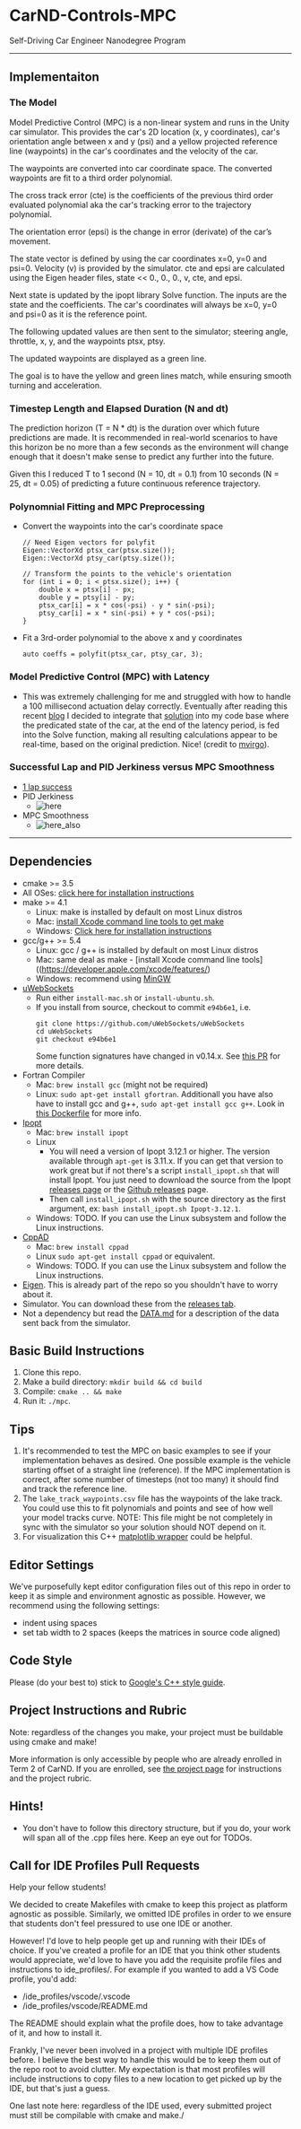 # CarND-Controls-MPC
Self-Driving Car Engineer Nanodegree Program

---
## Implementaiton


### The Model
Model Predictive Control (MPC) is a non-linear system and runs in the 
Unity car simulator. This provides the car's 2D location (x, y coordinates), 
car's orientation angle between x and y (psi) and 
a yellow projected reference line (waypoints) in the car's coordinates and 
the velocity of the car.

The waypoints are converted into car coordinate space. The converted waypoints are 
fit to a third order polynomial. 

The cross track error (cte) is the coefficients of the previous third order 
evaluated polynomial aka the car's tracking error to the trajectory polynomial.

The orientation error (epsi) is the change in error (derivate) of the car’s movement.

The state vector is defined by using the car coordinates x=0, y=0 and psi=0. 
Velocity (v) is provided by the simulator. cte and epsi are calculated using the 
Eigen header files, state << 0., 0., 0., v, cte, and epsi.

Next state is updated by the ipopt library Solve function. 
The inputs are the state and the coefficients. The car's coordinates will always be 
x=0, y=0 and psi=0 as it is the reference point. 

The following updated values are then sent to the simulator; 
steering angle, throttle, x, y, and the waypoints ptsx, ptsy. 

The updated waypoints are displayed as a green line. 

The goal is to have the yellow and green lines match, while ensuring smooth turning and acceleration.

### Timestep Length and Elapsed Duration (N and dt)
The prediction horizon (T = N * dt) is the duration over which future predictions 
are made.
It is recommended in real-world scenarios to have this horizon be no more than 
a few seconds as the environment will change enough that it doesn't make sense 
to predict any further into the future.

Given this I reduced T to 1 second (N = 10, dt = 0.1) from 
10 seconds (N = 25, dt = 0.05) of predicting a future continuous reference trajectory.


### Polynomnial Fitting and MPC Preprocessing

* Convert the waypoints into the car's coordinate space
    ```
    // Need Eigen vectors for polyfit
    Eigen::VectorXd ptsx_car(ptsx.size());
    Eigen::VectorXd ptsy_car(ptsy.size());
    
    // Transform the points to the vehicle's orientation
    for (int i = 0; i < ptsx.size(); i++) {
        double x = ptsx[i] - px;
        double y = ptsy[i] - py;
        ptsx_car[i] = x * cos(-psi) - y * sin(-psi);
        ptsy_car[i] = x * sin(-psi) + y * cos(-psi);
    }
    ```
* Fit a 3rd-order polynomial to the above x and y coordinates
    ```
    auto coeffs = polyfit(ptsx_car, ptsy_car, 3);
    ```

### Model Predictive Control (MPC) with Latency
* This was extremely challenging for me and struggled with how to 
handle a 100 millisecond actuation delay correctly. Eventually after 
reading this recent [blog](https://medium.com/towards-data-science/dude-wheres-my-car-looking-back-at-udacity-sdcnd-term-2-e518fede30a1)
I decided to integrate that [solution](https://github.com/mvirgo/MPC-Project/blob/master/src/main.cpp) into my code base 
where the predicated state of the car, at the end of the latency 
period, is fed into the Solve function, making all resulting calculations
 appear to be real-time, based on the original prediction. Nice!
(credit to [mvirgo](https://github.com/mvirgo)).

### Successful Lap and PID Jerkiness versus MPC Smoothness
* [1 lap success](https://www.youtube.com/watch?v=TGU2ytNAFns)
* PID Jerkiness
    * ![here](./pid_controller_5_sec.gif)
* MPC Smoothness
    * ![here_also](./mpc_faster_5_sec.gif)
---

## Dependencies

* cmake >= 3.5
 * All OSes: [click here for installation instructions](https://cmake.org/install/)
* make >= 4.1
  * Linux: make is installed by default on most Linux distros
  * Mac: [install Xcode command line tools to get make](https://developer.apple.com/xcode/features/)
  * Windows: [Click here for installation instructions](http://gnuwin32.sourceforge.net/packages/make.htm)
* gcc/g++ >= 5.4
  * Linux: gcc / g++ is installed by default on most Linux distros
  * Mac: same deal as make - [install Xcode command line tools]((https://developer.apple.com/xcode/features/)
  * Windows: recommend using [MinGW](http://www.mingw.org/)
* [uWebSockets](https://github.com/uWebSockets/uWebSockets)
  * Run either `install-mac.sh` or `install-ubuntu.sh`.
  * If you install from source, checkout to commit `e94b6e1`, i.e.
    ```
    git clone https://github.com/uWebSockets/uWebSockets 
    cd uWebSockets
    git checkout e94b6e1
    ```
    Some function signatures have changed in v0.14.x. See [this PR](https://github.com/udacity/CarND-MPC-Project/pull/3) for more details.
* Fortran Compiler
  * Mac: `brew install gcc` (might not be required)
  * Linux: `sudo apt-get install gfortran`. Additionall you have also have to install gcc and g++, `sudo apt-get install gcc g++`. Look in [this Dockerfile](https://github.com/udacity/CarND-MPC-Quizzes/blob/master/Dockerfile) for more info.
* [Ipopt](https://projects.coin-or.org/Ipopt)
  * Mac: `brew install ipopt`
  * Linux
    * You will need a version of Ipopt 3.12.1 or higher. The version available through `apt-get` is 3.11.x. If you can get that version to work great but if not there's a script `install_ipopt.sh` that will install Ipopt. You just need to download the source from the Ipopt [releases page](https://www.coin-or.org/download/source/Ipopt/) or the [Github releases](https://github.com/coin-or/Ipopt/releases) page.
    * Then call `install_ipopt.sh` with the source directory as the first argument, ex: `bash install_ipopt.sh Ipopt-3.12.1`. 
  * Windows: TODO. If you can use the Linux subsystem and follow the Linux instructions.
* [CppAD](https://www.coin-or.org/CppAD/)
  * Mac: `brew install cppad`
  * Linux `sudo apt-get install cppad` or equivalent.
  * Windows: TODO. If you can use the Linux subsystem and follow the Linux instructions.
* [Eigen](http://eigen.tuxfamily.org/index.php?title=Main_Page). This is already part of the repo so you shouldn't have to worry about it.
* Simulator. You can download these from the [releases tab](https://github.com/udacity/self-driving-car-sim/releases).
* Not a dependency but read the [DATA.md](./DATA.md) for a description of the data sent back from the simulator.


## Basic Build Instructions


1. Clone this repo.
2. Make a build directory: `mkdir build && cd build`
3. Compile: `cmake .. && make`
4. Run it: `./mpc`.

## Tips

1. It's recommended to test the MPC on basic examples to see if your implementation behaves as desired. One possible example
is the vehicle starting offset of a straight line (reference). If the MPC implementation is correct, after some number of timesteps
(not too many) it should find and track the reference line.
2. The `lake_track_waypoints.csv` file has the waypoints of the lake track. You could use this to fit polynomials and points and see of how well your model tracks curve. NOTE: This file might be not completely in sync with the simulator so your solution should NOT depend on it.
3. For visualization this C++ [matplotlib wrapper](https://github.com/lava/matplotlib-cpp) could be helpful.

## Editor Settings

We've purposefully kept editor configuration files out of this repo in order to
keep it as simple and environment agnostic as possible. However, we recommend
using the following settings:

* indent using spaces
* set tab width to 2 spaces (keeps the matrices in source code aligned)

## Code Style

Please (do your best to) stick to [Google's C++ style guide](https://google.github.io/styleguide/cppguide.html).

## Project Instructions and Rubric

Note: regardless of the changes you make, your project must be buildable using
cmake and make!

More information is only accessible by people who are already enrolled in Term 2
of CarND. If you are enrolled, see [the project page](https://classroom.udacity.com/nanodegrees/nd013/parts/40f38239-66b6-46ec-ae68-03afd8a601c8/modules/f1820894-8322-4bb3-81aa-b26b3c6dcbaf/lessons/b1ff3be0-c904-438e-aad3-2b5379f0e0c3/concepts/1a2255a0-e23c-44cf-8d41-39b8a3c8264a)
for instructions and the project rubric.

## Hints!

* You don't have to follow this directory structure, but if you do, your work
  will span all of the .cpp files here. Keep an eye out for TODOs.

## Call for IDE Profiles Pull Requests

Help your fellow students!

We decided to create Makefiles with cmake to keep this project as platform
agnostic as possible. Similarly, we omitted IDE profiles in order to we ensure
that students don't feel pressured to use one IDE or another.

However! I'd love to help people get up and running with their IDEs of choice.
If you've created a profile for an IDE that you think other students would
appreciate, we'd love to have you add the requisite profile files and
instructions to ide_profiles/. For example if you wanted to add a VS Code
profile, you'd add:

* /ide_profiles/vscode/.vscode
* /ide_profiles/vscode/README.md

The README should explain what the profile does, how to take advantage of it,
and how to install it.

Frankly, I've never been involved in a project with multiple IDE profiles
before. I believe the best way to handle this would be to keep them out of the
repo root to avoid clutter. My expectation is that most profiles will include
instructions to copy files to a new location to get picked up by the IDE, but
that's just a guess.

One last note here: regardless of the IDE used, every submitted project must
still be compilable with cmake and make./
